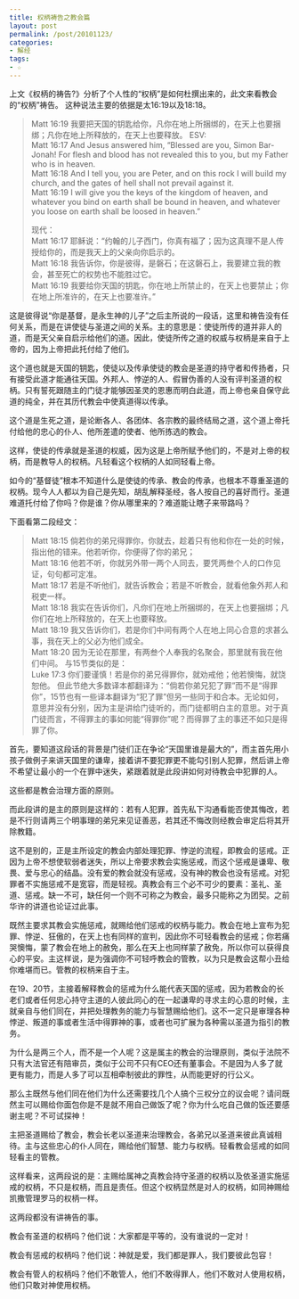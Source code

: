 ```yaml
---
title: 权柄祷告之教会篇
layout: post
permalink: /post/20101123/
categories:
- 解经
tags:
- ☆
---
```


上文《权柄的祷告?》分析了个人性的“权柄”是如何杜撰出来的，此文来看教会的“权柄”祷告。 
这种说法主要的依据是太16:19以及18:18。  
> Matt 16:19 我要把天国的钥匙给你，凡你在地上所捆绑的，在天上也要捆绑；凡你在地上所释放的，在天上也要释放。 
> ESV:  
> Matt 16:17 And Jesus answered him, “Blessed are you, Simon Bar-Jonah! For flesh and blood has not revealed this to you, but my Father who is in heaven.  
> Matt 16:18 And I tell you, you are Peter, and on this rock I will build my church, and the gates of hell shall not prevail against it.  
> Matt 16:19 I will give you the keys of the kingdom of heaven, and whatever you bind on earth shall be bound in heaven, and whatever you loose on earth shall be loosed in heaven.”
> 
> 现代：  
> Matt 16:17 耶稣说：“约翰的儿子西门，你真有福了；因为这真理不是人传授给你的，而是我天上的父亲向你启示的。  
> Matt 16:18 我告诉你，你是彼得，是磐石；在这磐石上，我要建立我的教会，甚至死亡的权势也不能胜过它。  
> Matt 16:19 我要给你天国的钥匙，你在地上所禁止的，在天上也要禁止；你在地上所准许的，在天上也要准许。”

这是彼得说“你是基督，是永生神的儿子”之后主所说的一段话，这里和祷告没有任何关系，而是在讲使徒与圣道之间的关系。主的意思是：使徒所传的道并非人的道，而是天父亲自启示给他们的道。因此，使徒所传之道的权威与权柄是来自于上帝的，因为上帝把此托付给了他们。

这个道也就是天国的钥匙，使徒以及传承使徒的教会是圣道的持守者和传扬者，只有接受此道才能通往天国。外邦人、悖逆的人、假冒伪善的人没有评判圣道的权柄。只有誓死跟随主的门徒才能够因圣灵的恩惠而明白此道，而上帝也亲自保守此道的纯全，并在其历代教会中使真道得以传承。

这个道是生死之道，是论断各人、各团体、各宗教的最终结局之道，这个道上帝托付给他的忠心的仆人、他所差遣的使者、他所拣选的教会。

这样，使徒的传承就是圣道的权威，因为这是上帝所赋予他们的，不是对上帝的权柄，而是教导人的权柄。凡轻看这个权柄的人如同轻看上帝。

如今的“基督徒”根本不知道什么是使徒的传承、教会的传承，也根本不尊重圣道的权柄。现今人人都以为自己是先知，胡乱解释圣经，各人按自己的喜好而行。圣道难道托付给了你吗？你是谁？你从哪里来的？难道能让瞎子来带路吗？

下面看第二段经文：  
> Matt 18:15 倘若你的弟兄得罪你，你就去，趁着只有他和你在一处的时候，指出他的错来。他若听你，你便得了你的弟兄；  
> Matt 18:16 他若不听，你就另外带一两个人同去，要凭两叁个人的口作见证，句句都可定准。  
> Matt 18:17 若是不听他们，就告诉教会；若是不听教会，就看他象外邦人和税吏一样。  
> Matt 18:18 我实在告诉你们，凡你们在地上所捆绑的，在天上也要捆绑；凡你们在地上所释放的，在天上也要释放。  
> Matt 18:19 我又告诉你们，若是你们中间有两个人在地上同心合意的求甚么事，我在天上的父必为他们成全。  
> Matt 18:20 因为无论在那里，有两叁个人奉我的名聚会，那里就有我在他们中间。
与15节类似的是：  
> Luke 17:3 你们要谨慎！若是你的弟兄得罪你，就劝戒他；他若懊悔，就饶恕他。
但此节绝大多数译本都翻译为：“倘若你弟兄犯了罪”而不是“得罪你”，15节也有一些译本翻译为“犯了罪”但另一些同于和合本。无论如何，意思并没有分别，因为主是讲给门徒听的，而门徒都明白主的意思。对于真门徒而言，不得罪主的事如何能“得罪你”呢？而得罪了主的事还不如只是得罪了你。

首先，要知道这段话的背景是门徒们正在争论“天国里谁是最大的”，而主首先用小孩子做例子来讲天国里的谦卑，接着讲不要犯罪更不能勾引别人犯罪，然后讲上帝不希望让最小的一个在罪中迷失，紧跟着就是此段讲如何对待教会中犯罪的人。

这些都是教会治理方面的原则。

而此段讲的是主的原则是这样的：若有人犯罪，首先私下沟通看能否使其悔改，若是不行则请两三个明事理的弟兄来见证善恶，若其还不悔改则经教会审定后将其开除教籍。

这不是别的，正是主所设定的教会内部处理犯罪、悖逆的流程，即教会的惩戒。正因为上帝不想使软弱者迷失，所以上帝要求教会实施惩戒，而这个惩戒是谦卑、敬畏、爱与忠心的结晶。没有爱的教会就没有惩戒，没有神的教会也没有惩戒。对犯罪者不实施惩戒不是宽容，而是轻视。真教会有三个必不可少的要素：圣礼、圣道、惩戒。缺一不可，缺任何一个则不可称之为教会，最多只能称之为团契。之前华许的讲道也论证过此事。

既然主要求其教会实施惩戒，就赐给他们惩戒的权柄与能力。教会在地上宣布为犯罪、悖逆、狂傲的，在天上也有同样的宣判，因此你不可轻看教会的惩戒；你若痛哭懊悔，蒙了教会在地上的赦免，那么在天上也同样蒙了赦免，所以你可以获得良心的平安。主这样说，是为强调你不可轻呼教会的管教，以为只是教会这帮小丑给你难堪而已。管教的权柄来自于主。

在19、20节，主接着解释教会的惩戒为什么能代表天国的惩戒，因为若教会的长老们或者任何忠心持守主道的人彼此同心的在一起谦卑的寻求主的心意的时候，主就亲自与他们同在，并把处理教务的能力与智慧赐给他们。这不一定只是审理各种悖逆、叛道的事或者生活中得罪神的事，或者也可扩展为各种需以圣道为指引的教务。

为什么是两三个人，而不是一个人呢？这是属主的教会的治理原则，类似于法院不只有大法官还有陪审员，类似于公司不只有CEO还有董事会。不是因为人多了就更有能力，而是人多了可以互相牵制彼此的罪性，从而能更好的行公义。

那么主既然与他们同在他们为什么还需要找几个人搞个三权分立的议会呢？请问既然主可以赐给你面包你是不是就不用自己做饭了呢？你为什么吃自己做的饭还要感谢主呢？不可试探神！

主把圣道赐给了教会，教会长老以圣道来治理教会，各弟兄以圣道来彼此真诚相待。主与这些忠心的仆人同在，赐给他们智慧、能力与权柄。轻看教会惩戒的如同轻看主的管教。

这样看来，这两段说的是：主赐给属神之真教会持守圣道的权柄以及依圣道实施惩戒的权柄，不只是权柄，而且是责任。但这个权柄显然是对人的权柄，如同神赐给凯撒管理罗马的权柄一样。

这两段都没有讲祷告的事。

教会有圣道的权柄吗？他们说：大家都是平等的，没有谁说的一定对！

教会有惩戒的权柄吗？他们说：神就是爱，我们都是罪人，我们要彼此包容！

教会有管人的权柄吗？他们不敢管人，他们不敢得罪人，他们不敢对人使用权柄，他们只敢对神使用权柄。
